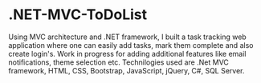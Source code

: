 # .NET-MVC-ToDoList
Using MVC architecture and .NET framework, I built a task tracking web application where one can easily add tasks, mark them complete and also create login's. Work in progress for adding additional features like email notifications, theme selection etc.
Technilogies used are .Net MVC framework, HTML, CSS, Bootstrap, JavaScript, jQuery, C#, SQL Server.
